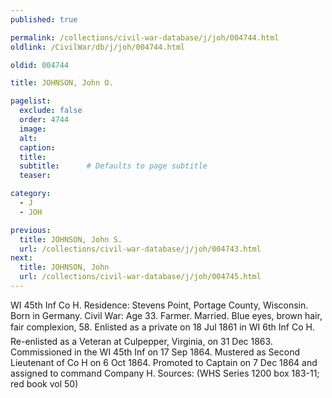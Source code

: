 ```yaml
---
published: true

permalink: /collections/civil-war-database/j/joh/004744.html
oldlink: /CivilWar/db/j/joh/004744.html

oldid: 004744

title: JOHNSON, John O.

pagelist:
  exclude: false
  order: 4744
  image: 
  alt:
  caption:
  title:
  subtitle:      # Defaults to page subtitle
  teaser:

category: 
  - J 
  - JOH

previous:
  title: JOHNSON, John S.
  url: /collections/civil-war-database/j/joh/004743.html  
next:
  title: JOHNSON, John
  url: /collections/civil-war-database/j/joh/004745.html   
---
```

WI 45th Inf Co H. Residence: Stevens Point, Portage County, Wisconsin. Born in Germany. Civil War: Age 33. Farmer. Married. Blue eyes, brown hair, fair complexion, 5&#146;8&#148;. Enlisted as a private on 18 Jul 1861 in WI 6th Inf Co H. Re-enlisted as a Veteran at Culpepper, Virginia, on 31 Dec 1863. Commissioned in the WI 45th Inf on 17 Sep 1864. Mustered as Second Lieutenant of Co H on 6 Oct 1864. Promoted to Captain on 7 Dec 1864 and assigned to command Company H. Sources: (WHS Series 1200 box 183-11; red book vol 50)